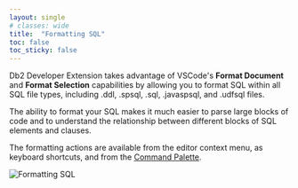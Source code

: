 ```yaml
---
layout: single
# classes: wide
title:  "Formatting SQL"
toc: false
toc_sticky: false
---
```


Db2 Developer Extension takes advantage of VSCode's **Format Document** and **Format Selection** capabilities by allowing you to format SQL within all SQL file types, including .ddl, .spsql, .sql, .javaspsql, and .udfsql files.

The ability to format your SQL makes it much easier to parse large blocks of code and to understand the relationship between different blocks of SQL elements and clauses.

The formatting actions are available from the editor context menu, as keyboard shortcuts, and from the [Command Palette]({{site.baseurl}}/2021/06/15/Running-commands-from-the-command-palette.html).

   ![Formatting SQL]({{site.baseurl}}/assets/images/format-sql.gif)

